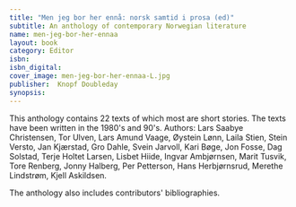 ```yaml
---
title: "Men jeg bor her ennå: norsk samtid i prosa (ed)"
subtitle: An anthology of contemporary Norwegian literature
name: men-jeg-bor-her-ennaa
layout: book
category: Editor
isbn:
isbn_digital:
cover_image: men-jeg-bor-her-ennaa-L.jpg
publisher:  Knopf Doubleday
synopsis:
---
```

This anthology contains 22 texts of which most are short stories. The texts have been written in the 1980's and 90's.
Authors: Lars Saabye Christensen, Tor Ulven, Lars Amund Vaage, Øystein Lønn, Laila Stien, Stein Versto, Jan Kjærstad, Gro Dahle, Svein Jarvoll, Kari Bøge, Jon Fosse, Dag Solstad, Terje Holtet Larsen, Lisbet Hiide, Ingvar Ambjørnsen, Marit Tusvik, Tore Renberg, Jonny Halberg, Per Petterson, Hans Herbjørnsrud, Merethe Lindstrøm, Kjell Askildsen.

The anthology also includes contributors' bibliographies.
